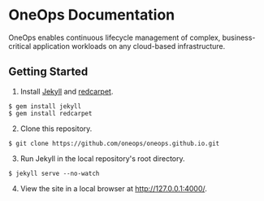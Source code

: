 # OneOps Documentation

OneOps enables continuous lifecycle management of complex, business-critical application workloads on any cloud-based infrastructure.

## Getting Started

1. Install [Jekyll](http://jekyllrb.com/) and [redcarpet](https://github.com/vmg/redcarpet).

  ```
  $ gem install jekyll
  $ gem install redcarpet
  ```

2. Clone this repository.

  ```
  $ git clone https://github.com/oneops/oneops.github.io.git
  ```

3. Run Jekyll in the local repository's root directory.

  ```
  $ jekyll serve --no-watch
  ```

4. View the site in a local browser at http://127.0.0.1:4000/.
